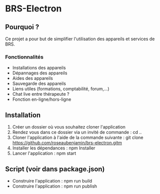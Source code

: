 # BRS-Electron

## Pourquoi ?

Ce projet a pour but de simplifier l'utilisation des appareils et services de BRS.

### Fonctionnalités
- Installations des appareils
- Dépannages des appareils
- Aides des appareils
- Sauvegarde des appareils
- Liens utiles (formations, comptabilité, forum,...)
- Chat live entre thérapeute ?
- Fonction en-ligne/hors-ligne

## Installation

1) Créer un dossier où vous souhaitez cloner l'application
2) Rendez vous dans ce dossier via un invité de commande : cd ..
3) Cloner l'application à l'aide de la commande suivante : git clone https://github.com/roseaubenjamin/brs-electron.gitm
4) Installer les dépendances : npm Installer
5) Lancer l'application : npm start

## Script (voir dans package.json)

 - Construire l'application : npm run build
 - Construire l'application : npm run publish
